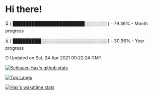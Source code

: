 # Hi there!

⏳ { ███████████████████████░░░░░░░ } - 79.36% - Month progress

⏳ { █████████░░░░░░░░░░░░░░░░░░░░░ } - 30.96% - Year progress

⏰ Updated on Sat, 24 Apr 2021 00:22:24 GMT


[![Schlauer-Hax's github stats](https://github-readme-stats.vercel.app/api?username=Schlauer-Hax&show_icons=true&theme=dark&count_private=true)](https://github.com/Schlauer-Hax)


[![Top Langs](https://github-readme-stats.vercel.app/api/top-langs/?username=Schlauer-Hax&layout=compact&theme=dark)](https://github.com/Schlauer-Hax?tab=repositories)


[![Hax's wakatime stats](https://github-readme-stats.vercel.app/api/wakatime?username=Hax&theme=dark)](https://wakatime.com/@Hax)

